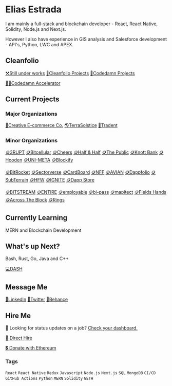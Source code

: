 # Elias Estrada
I am mainly a full-stack and blockchain developer - React, React Native, Solidity, Node.js and Next.js.

However I also have experience in GIS analysis and Salesforce development - API's, Python, LWC and APEX.

## Cleanfolio
[⚒️Still under works](https://elicharlese-cleanfolio.vercel.app/)
[📂Cleanfolio Projects](https://github.com/users/elicharlese/projects/10)
[📂Codedamn Projects](https://github.com/users/elicharlese/projects/11)

[👨‍💻Codedamn Accelerator](https://codedamn.com/user/eliasestradac)

## Current Projects
### Major Organizations
[🛒Creative E-commerce Co.](https://github.com/Creative-Ecommerce-Co)
[🌎TerraSolstice](https://github.com/TerraSolstice)
[🔐Tradent](https://github.com/Tradent)

### Minor Organizations
[🪙3RUPT](https://github.com/3rupt)
[🪙Bitcellular](https://github.com/Bitcellular)
[🪙Cheers](https://github.com/Cheers-Browser)
[🪙Half & Half](https://github.com/Half-Half-1)
[🪙The Public](https://github.com/The-Public-3-0)
[🪙Knott Bank](https://github.com/Knott-Bank)
[🪙Hooden](https://github.com/Hooden-1)
[🪙UNI-META](https://github.com/UNI-META)
[🪙Blockify](https://github.com/Blockify-1)

[🪙BitRocket](https://github.com/BitRockets)
[🪙Sectorverse](https://github.com/Sectorverse)
[🪙CardBoard](https://github.com/CardBoard-1)
[🪙NFF](https://github.com/NFF-1)
[🪙AVIAN](https://github.com/AVIAN-1)
[🪙Dappfolio](https://github.com/Dappfolio)
[🪙SubTerrain](https://github.com/SubTerrain)
[🪙HFW](https://github.com/HFW-1)
[🪙IGNITE](https://github.com/IGNITE-1)
[🪙Dapp Store](https://github.com/Dapp-Store-1)

[🪙BITSTREAM](https://github.com/BITSTREAM-1)
[🪙ENTIRE](https://github.com/ENTIRE-1)
[🪙employable](https://github.com/employable-1)
[🪙bi-pass](https://github.com/bi-pass)
[🪙mapitect](https://github.com/mapitect)
[🪙Fields Hands](https://github.com/Field-Hands)
[🪙Across The Block](https://github.com/Across-The-Block)
[🪙Rings](https://github.com/Rings-1)

## Currently Learning
MERN and Blockchain Development

<!-- ## Currently Interning
Salesforce at Collaqor -->

## What's up Next?
Bash, Rust, Go, Java and C++

[💻DASH](https://github.com/elicharlese/DASH)

## Message Me 
[🔗LinkedIn](linkedin.com/in/eliasestrada/)
[🔗Twitter](https://twitter.com/chaincec)
[🔗Behance](https://www.behance.net/eliasestrada3)

## Hire Me 
🧐 Looking for status updates on a job? [Check your dashboard.](https://elicharlese-cleanfolio.vercel.app/dashboard)

[👋 Direct Hire](https://www.upwork.com/workwith/coachcec)

[💲 Donate with Ethereum](https://en.cryptobadges.io/donate/0xA0E2284C43DbfcFdd0eE468c1b7a331b9B9F9001)

### Tags
`React` `React Native` `Redux` `Javascript` `Node.js` `Next.js` `SQL` `MongoDB` `CI/CD` `GitHub Actions` `Python` `MERN`
`Solidity` `GETH`
